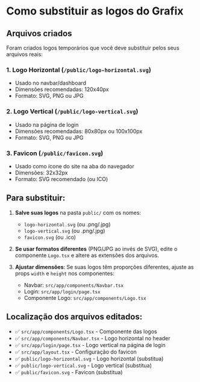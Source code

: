 # Como substituir as logos do Grafix

## Arquivos criados

Foram criados logos temporários que você deve substituir pelos seus arquivos reais:

### 1. Logo Horizontal (`/public/logo-horizontal.svg`)
- Usado no navbar/dashboard
- Dimensões recomendadas: 120x40px
- Formato: SVG, PNG ou JPG

### 2. Logo Vertical (`/public/logo-vertical.svg`)
- Usado na página de login
- Dimensões recomendadas: 80x80px ou 100x100px
- Formato: SVG, PNG ou JPG

### 3. Favicon (`/public/favicon.svg`)
- Usado como ícone do site na aba do navegador
- Dimensões: 32x32px
- Formato: SVG recomendado (ou ICO)

## Para substituir:

1. **Salve suas logos** na pasta `public/` com os nomes:
   - `logo-horizontal.svg` (ou .png/.jpg)
   - `logo-vertical.svg` (ou .png/.jpg)
   - `favicon.svg` (ou .ico)

2. **Se usar formatos diferentes** (PNG/JPG ao invés de SVG), edite o componente `Logo.tsx` e altere as extensões dos arquivos.

3. **Ajustar dimensões**: Se suas logos têm proporções diferentes, ajuste as props `width` e `height` nos componentes:
   - Navbar: `src/app/components/Navbar.tsx`
   - Login: `src/app/login/page.tsx`
   - Componente Logo: `src/app/components/Logo.tsx`

## Localização dos arquivos editados:

- ✅ `src/app/components/Logo.tsx` - Componente das logos
- ✅ `src/app/components/Navbar.tsx` - Logo horizontal no header
- ✅ `src/app/login/page.tsx` - Logo vertical na página de login
- ✅ `src/app/layout.tsx` - Configuração do favicon
- ✅ `public/logo-horizontal.svg` - Logo horizontal (substitua)
- ✅ `public/logo-vertical.svg` - Logo vertical (substitua)
- ✅ `public/favicon.svg` - Favicon (substitua)

